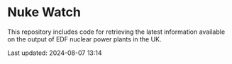 # Nuke Watch

This repository includes code for retrieving the latest information available on the output of EDF nuclear power plants in the UK.

Last updated: 2024-08-07 13:14